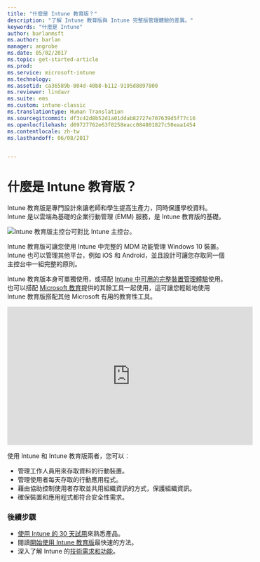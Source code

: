 ```yaml
---
title: "什麼是 Intune 教育版？"
description: "了解 Intune 教育版與 Intune 完整版管理體驗的差異。"
keywords: "什麼是 Intune"
author: barlanmsft
ms.author: barlan
manager: angrobe
ms.date: 05/02/2017
ms.topic: get-started-article
ms.prod: 
ms.service: microsoft-intune
ms.technology: 
ms.assetid: ca36589b-804d-40b8-b112-9195d8897800
ms.reviewer: lindavr
ms.suite: ems
ms.custom: intune-classic
ms.translationtype: Human Translation
ms.sourcegitcommit: df3c42d8b52d1a01ddab82727e707639d5f77c16
ms.openlocfilehash: d69727762e63f0258eacc084801827c50eaa1454
ms.contentlocale: zh-tw
ms.lasthandoff: 06/08/2017


---
```


# <a name="what-is-intune-for-education"></a>什麼是 Intune 教育版？

Intune 教育版是專門設計來讓老師和學生提高生產力，同時保護學校資料。 Intune 是以雲端為基礎的企業行動管理 (EMM) 服務，是 Intune 教育版的基礎。

![Intune 教育版主控台可對比 Intune 主控台。](./media/intune-azure-vs-intuneEDU.png)

Intune 教育版可讓您使用 Intune 中完整的 MDM 功能管理 Windows 10 裝置。 Intune 也可以管理其他平台，例如 iOS 和 Android，並且設計可讓您存取同一個主控台中一組完整的原則。

Intune 教育版本身可單獨使用，或搭配 [Intune 中可用的完整裝置管理體驗](introduction-intune.md)使用。 也可以搭配 [Microsoft 教育](https://microsoft.com/education)提供的其餘工具一起使用，這可讓您輕鬆地使用 Intune 教育版搭配其他 Microsoft 有用的教育性工具。

<iframe width="560" height="315" src="https://www.youtube.com/embed/ukrnCwcLvV8" frameborder="0" allowfullscreen></iframe>

使用 Intune 和 Intune 教育版兩者，您可以︰
* 管理工作人員用來存取資料的行動裝置。
* 管理使用者每天存取的行動應用程式。
* 藉由協助控制使用者存取並共用組織資訊的方式，保護組織資訊。
* 確保裝置和應用程式都符合安全性需求。

### <a name="next-steps"></a>後續步驟
* [使用 Intune 的 30 天試用](/intune-classic/understand-explore/sign-up-for-30-day-trial-microsoft-intune)來熟悉產品。
* 閱讀[開始使用 Intune 教育版](/intune-education/what-is-express-configuration)最快速的方法。
* 深入了解 Intune 的[技術需求和功能](/intune/supported-devices-browsers)。

